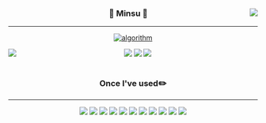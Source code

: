 <div align="center">

  <img align="right" src="https://github-readme-stats.vercel.app/api?username=MinsuKim21"/>

### 🐣 Minsu 🐥

---

[![algorithm](http://mazassumnida.wtf/api/mini/generate_badge?boj=kms8000)](https://solved.ac/kms8000)


<img src="https://img.shields.io/badge/Visual Studio Code-007ACC?style=flat-square&logo=Visual Studio Code&logoColor=white"/>
<img src="https://img.shields.io/badge/Intellij IDEA-000000?style=flat-square&logo=Intellij IDEA&logoColor=white"/>
<img src="https://img.shields.io/badge/WebStorm-000000?style=flat-square&logo=WebStorm&logoColor=white"/>

  <img align="left" src="https://github-readme-stats.vercel.app/api/top-langs/?username=MinsuKim21&theme=dracula&exclude_repo=Computer-Science-Engineering&layout=compact&langs_count=10"/>
<br>
<br>

### Once I've used✏️

---

  <img src="https://img.shields.io/badge/Python-3766AB?style=flat-square&logo=Python&logoColor=white"/>
  <img src="https://img.shields.io/badge/C-A8B9CC?style=flat-square&logo=C&logoColor=white"/>
  <img src="https://img.shields.io/badge/Java-007396?style=flat-square&logo=Java&logoColor=white"/>
  <img src="https://img.shields.io/badge/JavaScript-F7DF1E?style=flat-square&logo=JavaScript&logoColor=white"/>
  <img src="https://img.shields.io/badge/HTML5-E34F26?style=flat-square&logo=HTML5&logoColor=white"/>
  <img src="https://img.shields.io/badge/CSS3-1572B6?style=flat-square&logo=CSS3&logoColor=white"/>
  <img src="https://img.shields.io/badge/TypeScript-3178C6?style=flat-square&logo=TypeScript&logoColor=white"/>
  <img src="https://img.shields.io/badge/React-61DAFB?style=flat-square&logo=React&logoColor=white"/>
  <img src="https://img.shields.io/badge/Vue.js-4FC08D?style=flat-square&logo=Vue.js&logoColor=white"/>
  <img src="https://img.shields.io/badge/R-276DC3?style=flat-square&logo=R&logoColor=white"/>
  <img src="https://img.shields.io/badge/Solidity-363636?style=flat-square&logo=Solidity&logoColor=white"/>
</div>

